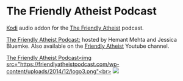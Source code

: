 The Friendly Atheist Podcast
=============================

<a href="www.kodi.tv">Kodi</a> audio addon for the <a href="http://www.theantimedia.com/radio">The Friendly Atheist</a> podcast.<br>

<a href="http://friendlyatheistpodcast.com/">The Friendly Atheist Podcast:</a> hosted by Hemant Mehta and Jessica Bluemke. Also available on the <a href="https://www.youtube.com/user/TheAtheistVoice/">Friendly Atheist</a> Youtube channel.<br>

<a href="https://friendlyatheistpodcast.com/">The Friendly Atheist Podcast<img src="https://friendlyatheistpodcast.com/wp-content/uploads/2014/12/logo3.png"<br>
<a href="http://www.kodi.tv"><img src="https://kodi.tv/sites/default/files/page/field_image/about--devices.jpg">
